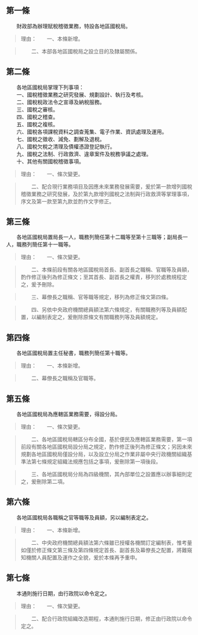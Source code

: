 第一條 
-------
　　財政部為辦理賦稅稽徵業務，特設各地區國稅局。  
> 理由：　　一、本條新增。

> 　　二、本部各地區國稅局之設立目的及隸屬關係。



第二條 
-------
　　各地區國稅局掌理下列事項：  
　　一、國稅稽徵業務之研究發展、規劃設計、執行及考核。  
　　二、國稅稅政法令之宣導及納稅服務。  
　　三、國稅之審核。  
　　四、國稅之稽查。  
　　五、國稅之複核。  
　　六、國稅各項課稅資料之調查蒐集、電子作業、資訊處理及運用。  
　　七、國稅之徵收、減免、劃解及退稅。  
　　八、國稅欠稅之清理及債權憑證登記執行。  
　　九、國稅之法制、行政救濟、違章案件及稅務爭議之處理。  
　　十、其他有關國稅稽徵事項。  
> 理由：　　一、條次變更。

> 　　二、配合現行業務項目及因應未來業務發展需要，爰於第一款增列國稅稽徵業務之研究發展，及於第九款增列國稅之法制與行政救濟等掌理事項，序文及第一款至第九款並酌作文字修正。



第三條 
-------
　　各地區國稅局置局長一人，職務列簡任第十二職等至第十三職等；副局長一人，職務列簡任第十一職等。  
> 理由：　　一、條次變更。

> 　　二、本條前段有關各地區國稅局首長、副首長之職稱、官職等及員額，酌作修正後列為修正條文；至其首長、副首長之權責，移列於處務規程定之，爰予刪除。

> 　　三、幕僚長之職稱、官等職等規定，移列為修正條文第四條。

> 　　四、另依中央政府機關總員額法第六條規定，有關職務列等及員額配置，以編制表定之，爰刪除原條文有關職務列等及員額規定。



第四條 
-------
　　各地區國稅局置主任秘書，職務列簡任第十職等。  
> 理由：　　一、本條新增。

> 　　二、幕僚長之職稱及官職等。



第五條 
-------
　　各地區國稅局為應轄區業務需要，得設分局。  
> 理由：　　一、條次變更。

> 　　二、各地區國稅局轄區分布全國，基於便民及應轄區業務需要，第一項前段有關各地區國稅局設分局之規定，酌作修正後列為修正條文；另因未來規劃各地區國稅局僅設分局，以及設立分局之作業非屬中央行政機關組織基準法第七條規定組織法規應包括之事項，爰刪除第一項後段。

> 　　三、各地區國稅局分局為四級機關，其內部單位之設置應以辦事細則定之，爰刪除第二項。



第六條 
-------
　　各地區國稅局各職稱之官等職等及員額，另以編制表定之。  
> 理由：　　一、本條新增。

> 　　二、中央政府機關總員額法第六條雖已授權各機關訂定編制表，惟考量如僅於修正條文第三條及第四條規定首長、副首長及幕僚長之配置，將難窺知機關人員配置及運作之全貌，爰於本條再予重申。



第七條 
-------
　　本通則施行日期，由行政院以命令定之。  
> 理由：　　一、條次變更。

> 　　二、配合行政院組織改造期程，本通則施行日期，修正由行政院以命令定之。